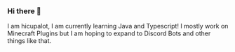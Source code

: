 ### Hi there 👋
I am hicupalot, I am currently learning Java and Typescript! I mostly work on Minecraft Plugins but I am hoping to expand to Discord Bots and other things like that.
<!--
**hicupalot/hicupalot** is a ✨ _special_ ✨ repository because its `README.md` (this file) appears on your GitHub profile.

Here are some ideas to get you started:

- 🔭 I’m currently working on ...
- 🌱 I’m currently learning ...
- 👯 I’m looking to collaborate on ...
- 🤔 I’m looking for help with ...
- 💬 Ask me about ...
- 📫 How to reach me: ...
- 😄 Pronouns: ...
- ⚡ Fun fact: ...
-->
